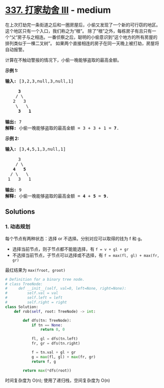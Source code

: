 # [337. 打家劫舍 III](https://leetcode-cn.com/problems/house-robber-iii/) - medium

<p>在上次打劫完一条街道之后和一圈房屋后，小偷又发现了一个新的可行窃的地区。这个地区只有一个入口，我们称之为&ldquo;根&rdquo;。 除了&ldquo;根&rdquo;之外，每栋房子有且只有一个&ldquo;父&ldquo;房子与之相连。一番侦察之后，聪明的小偷意识到&ldquo;这个地方的所有房屋的排列类似于一棵二叉树&rdquo;。 如果两个直接相连的房子在同一天晚上被打劫，房屋将自动报警。</p>

<p>计算在不触动警报的情况下，小偷一晚能够盗取的最高金额。</p>

<p><strong>示例 1:</strong></p>

<pre><strong>输入: </strong>[3,2,3,null,3,null,1]

     <strong>3</strong>
    / \
   2   3
    \   \ 
     <strong>3</strong>   <strong>1</strong>

<strong>输出:</strong> 7 
<strong>解释:</strong>&nbsp;小偷一晚能够盗取的最高金额 = 3 + 3 + 1 = <strong>7</strong>.</pre>

<p><strong>示例 2:</strong></p>

<pre><strong>输入: </strong>[3,4,5,1,3,null,1]

&nbsp;    3
    / \
   <strong>4</strong>   <strong>5</strong>
  / \   \ 
 1   3   1

<strong>输出:</strong> 9
<strong>解释:</strong>&nbsp;小偷一晚能够盗取的最高金额&nbsp;= <strong>4</strong> + <strong>5</strong> = <strong>9</strong>.
</pre>


## Solutions

### 1. 动态规划


每个节点有两种状态：选择 or 不选择。分别对应可以取得的钱为 f 和 g。

- 选择当前节点，则子节点都不能能选择，有 `f = v + gl + gr`
- 不选择当前节点，子节点可以选择或不选择，有 `f = max(fl, gl) + max(fr, gr)`

最红结果为 `max(froot, groot)`

```py
# Definition for a binary tree node.
# class TreeNode:
#     def __init__(self, val=0, left=None, right=None):
#         self.val = val
#         self.left = left
#         self.right = right
class Solution:
    def rob(self, root: TreeNode) -> int:

        def dfs(tn: TreeNode):
            if tn == None:
                return 0, 0
            
            fl, gl = dfs(tn.left)
            fr, gr = dfs(tn.right)

            f = tn.val + gl + gr
            g = max(fl, gl) + max(fr, gr)
            return f, g

        return max(*dfs(root))
```

时间复杂度为 O(n); 使用了递归栈，空间复杂度为 O(n)
